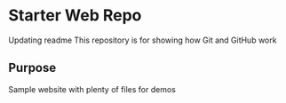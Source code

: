 
# Starter Web Repo
Updating readme
This repository is for showing how Git and GitHub work

## Purpose

Sample website with plenty of files for demos
